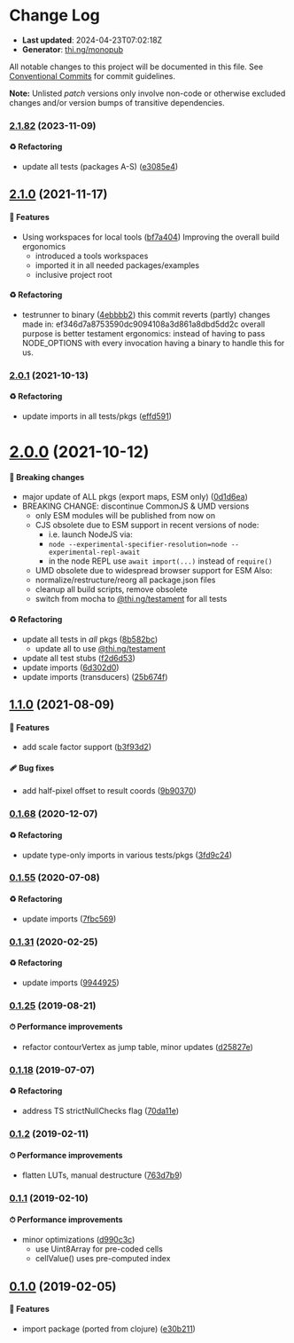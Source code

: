 # Change Log

- **Last updated**: 2024-04-23T07:02:18Z
- **Generator**: [thi.ng/monopub](https://thi.ng/monopub)

All notable changes to this project will be documented in this file.
See [Conventional Commits](https://conventionalcommits.org/) for commit guidelines.

**Note:** Unlisted _patch_ versions only involve non-code or otherwise excluded changes
and/or version bumps of transitive dependencies.

### [2.1.82](https://github.com/thi-ng/umbrella/tree/@thi.ng/geom-isoline@2.1.82) (2023-11-09)

#### ♻️ Refactoring

- update all tests (packages A-S) ([e3085e4](https://github.com/thi-ng/umbrella/commit/e3085e4))

## [2.1.0](https://github.com/thi-ng/umbrella/tree/@thi.ng/geom-isoline@2.1.0) (2021-11-17)

#### 🚀 Features

- Using workspaces for local tools ([bf7a404](https://github.com/thi-ng/umbrella/commit/bf7a404))
  Improving the overall build ergonomics
  - introduced a tools workspaces
  - imported it in all needed packages/examples
  - inclusive project root

#### ♻️ Refactoring

- testrunner to binary ([4ebbbb2](https://github.com/thi-ng/umbrella/commit/4ebbbb2))
  this commit reverts (partly) changes made in:
  ef346d7a8753590dc9094108a3d861a8dbd5dd2c
  overall purpose is better testament ergonomics:
  instead of having to pass NODE_OPTIONS with every invocation
  having a binary to handle this for us.

### [2.0.1](https://github.com/thi-ng/umbrella/tree/@thi.ng/geom-isoline@2.0.1) (2021-10-13)

#### ♻️ Refactoring

- update imports in all tests/pkgs ([effd591](https://github.com/thi-ng/umbrella/commit/effd591))

# [2.0.0](https://github.com/thi-ng/umbrella/tree/@thi.ng/geom-isoline@2.0.0) (2021-10-12)

#### 🛑 Breaking changes

- major update of ALL pkgs (export maps, ESM only) ([0d1d6ea](https://github.com/thi-ng/umbrella/commit/0d1d6ea))
- BREAKING CHANGE: discontinue CommonJS & UMD versions
  - only ESM modules will be published from now on
  - CJS obsolete due to ESM support in recent versions of node:
    - i.e. launch NodeJS via:
    - `node --experimental-specifier-resolution=node --experimental-repl-await`
    - in the node REPL use `await import(...)` instead of `require()`
  - UMD obsolete due to widespread browser support for ESM
  Also:
  - normalize/restructure/reorg all package.json files
  - cleanup all build scripts, remove obsolete
  - switch from mocha to [@thi.ng/testament](https://github.com/thi-ng/umbrella/tree/main/packages/testament) for all tests

#### ♻️ Refactoring

- update all tests in _all_ pkgs ([8b582bc](https://github.com/thi-ng/umbrella/commit/8b582bc))
  - update all to use [@thi.ng/testament](https://github.com/thi-ng/umbrella/tree/main/packages/testament)
- update all test stubs ([f2d6d53](https://github.com/thi-ng/umbrella/commit/f2d6d53))
- update imports ([6d302d0](https://github.com/thi-ng/umbrella/commit/6d302d0))
- update imports (transducers) ([25b674f](https://github.com/thi-ng/umbrella/commit/25b674f))

## [1.1.0](https://github.com/thi-ng/umbrella/tree/@thi.ng/geom-isoline@1.1.0) (2021-08-09)

#### 🚀 Features

- add scale factor support ([b3f93d2](https://github.com/thi-ng/umbrella/commit/b3f93d2))

#### 🩹 Bug fixes

- add half-pixel offset to result coords ([9b90370](https://github.com/thi-ng/umbrella/commit/9b90370))

### [0.1.68](https://github.com/thi-ng/umbrella/tree/@thi.ng/geom-isoline@0.1.68) (2020-12-07)

#### ♻️ Refactoring

- update type-only imports in various tests/pkgs ([3fd9c24](https://github.com/thi-ng/umbrella/commit/3fd9c24))

### [0.1.55](https://github.com/thi-ng/umbrella/tree/@thi.ng/geom-isoline@0.1.55) (2020-07-08)

#### ♻️ Refactoring

- update imports ([7fbc569](https://github.com/thi-ng/umbrella/commit/7fbc569))

### [0.1.31](https://github.com/thi-ng/umbrella/tree/@thi.ng/geom-isoline@0.1.31) (2020-02-25)

#### ♻️ Refactoring

- update imports ([9944925](https://github.com/thi-ng/umbrella/commit/9944925))

### [0.1.25](https://github.com/thi-ng/umbrella/tree/@thi.ng/geom-isoline@0.1.25) (2019-08-21)

#### ⏱ Performance improvements

- refactor contourVertex as jump table, minor updates ([d25827e](https://github.com/thi-ng/umbrella/commit/d25827e))

### [0.1.18](https://github.com/thi-ng/umbrella/tree/@thi.ng/geom-isoline@0.1.18) (2019-07-07)

#### ♻️ Refactoring

- address TS strictNullChecks flag ([70da11e](https://github.com/thi-ng/umbrella/commit/70da11e))

### [0.1.2](https://github.com/thi-ng/umbrella/tree/@thi.ng/geom-isoline@0.1.2) (2019-02-11)

#### ⏱ Performance improvements

- flatten LUTs, manual destructure ([763d7b9](https://github.com/thi-ng/umbrella/commit/763d7b9))

### [0.1.1](https://github.com/thi-ng/umbrella/tree/@thi.ng/geom-isoline@0.1.1) (2019-02-10)

#### ⏱ Performance improvements

- minor optimizations ([d990c3c](https://github.com/thi-ng/umbrella/commit/d990c3c))
  - use Uint8Array for pre-coded cells
  - cellValue() uses pre-computed index

## [0.1.0](https://github.com/thi-ng/umbrella/tree/@thi.ng/geom-isoline@0.1.0) (2019-02-05)

#### 🚀 Features

- import package (ported from clojure) ([e30b211](https://github.com/thi-ng/umbrella/commit/e30b211))
